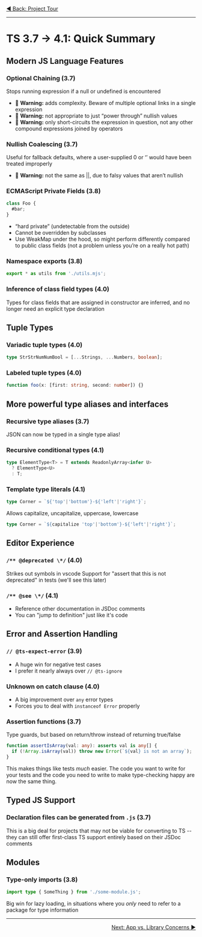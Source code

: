 <p align='left'>
 <a href="01-project-tour.md">◀ Back: Project Tour</a>
</p>

---

# TS 3.7 -> 4.1: Quick Summary

## Modern JS Language Features

### Optional Chaining (3.7)

Stops running expression if a null or undefined is encountered

- 🚧 **Warning:** adds complexity. Beware of multiple optional links in a single expression
- 🚧 **Warning:** not appropriate to just “power through” nullish values
- 🚧 **Warning:** only short-circuits the expression in question, not any other compound expressions joined by operators

### Nullish Coalescing (3.7)

Useful for fallback defaults, where a user-supplied 0 or ‘’ would have been treated improperly

- 🚧 **Warning:** not the same as ||, due to falsy values that aren’t nullish

### ECMAScript Private Fields (3.8)

```js
class Foo {
  #bar;
}
```

- “hard private” (undetectable from the outside)
- Cannot be overridden by subclasses
- Use WeakMap under the hood, so might perform differently compared to public class fields (not a problem unless you’re on a really hot path)

### Namespace exports (3.8)

```ts
export * as utils from './utils.mjs';
```

### Inference of class field types (4.0)

Types for class fields that are assigned in constructor are inferred, and no longer need an explicit type declaration

## Tuple Types

### Variadic tuple types (4.0)

```ts
type StrStrNumNumBool = [...Strings, ...Numbers, boolean];
```

### Labeled tuple types (4.0)

```ts
function foo(x: [first: string, second: number]) {}
```

## More powerful type aliases and interfaces

### Recursive type aliases (3.7)

JSON can now be typed in a single type alias!

### Recursive conditional types (4.1)

```ts
type ElementType<T> = T extends ReadonlyArray<infer U>
  ? ElementType<U>
  : T;
```

### Template type literals (4.1)

```ts
type Corner = `${'top'|'bottom'}-${'left'|'right'}`;
```

Allows capitalize, uncapitalize, uppercase, lowercase

```ts
type Corner = `${capitalize 'top'|'bottom'}-${'left'|'right'}`;
```

## Editor Experience

### `/** @deprecated \*/` (4.0)

Strikes out symbols in vscode
Support for "assert that this is not deprecated" in tests (we'll see this later)

### `/** @see \*/` (4.1)

- Reference other documentation in JSDoc comments
- You can "jump to definition" just like it's code

## Error and Assertion Handling

### `// @ts-expect-error` (3.9)

- A huge win for negative test cases
- I prefer it nearly always over `// @ts-ignore`

### Unknown on catch clause (4.0)

- A big improvement over `any` error types
- Forces you to deal with `instanceof Error` properly

### Assertion functions (3.7)

Type guards, but based on return/throw instead of returning true/false

```ts
function assertIsArray(val: any): asserts val is any[] {
  if (!Array.isArray(val)) throw new Error(`${val} is not an array`);
}
```

This makes things like tests _much_ easier. The code you want to write for your tests
and the code you need to write to make type-checking happy are now the same thing.

## Typed JS Support

### Declaration files can be generated from `.js` (3.7)

This is a big deal for projects that may not be viable for converting to TS -- they can still offer first-class TS support entirely based on their JSDoc comments

## Modules

### Type-only imports (3.8)

```ts
import type { SomeThing } from './some-module.js';
```

Big win for lazy loading, in situations where you _only_ need to refer to
a package for type information

---

<p align='right'>
 <a href="./03-app-vs-library-concerns.md">Next: App vs. Library Concerns ▶</a>
</p>
